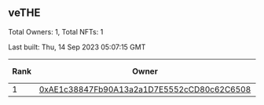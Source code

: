 ## veTHE

Total Owners: 1, Total NFTs: 1

Last built: Thu, 14 Sep 2023 05:07:15 GMT

| Rank | Owner | Voting Power | Influence | NFTs Id |
| --- | --- | --- | --- | --- |
  | 1 | [0xAE1c38847Fb90A13a2a1D7E5552cCD80c62C6508](https://debank.com/profile/0xAE1c38847Fb90A13a2a1D7E5552cCD80c62C6508?chain=bsc) | 2,518,020.173 | 3.44946% | 1 |